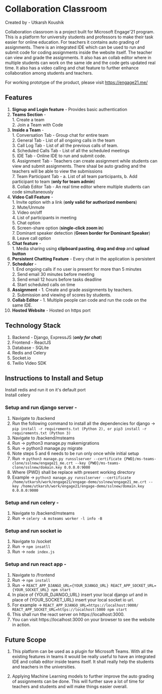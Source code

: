 # Collaboration Classroom
Created by - Utkarsh Koushik

Collaboration classroom is a project built for Microsoft Engage'21 program. This is a platform for university students and professors to make their task easier for online education. For teachers it contains auto grading of assignments. There is an integrated IDE which can be used to run and submit code for coding assignments inside the website itself. The teacher can view and grade the assignments. It also has an collab editor where in multiple students can work on the same ide and the code gets updated real time. It also has a video calling and chat feature to further enhance collaboration among students and teachers.

For working prototype of the product, please visit https://engage21.me/

## Features
1. **Signup and Login feature** - Provides basic authentication
2. **Teams Section** - <br/> 1. Create a team  <br /> 2. Join a Team with Code
3. **Inside a Team** - <br /> 1. Conversation Tab - Group chat for entire team <br /> 2. General Tab - List of all ongoing calls in the team <br /> 3. Call Log Tab - List of all the previous calls of team. <br /> 4. Scheduled Calls Tab - List of all the scheduled meetings <br /> 5. IDE Tab - Online IDE to run and submit code. <br /> 6. Assignment Tab - Teachers can create assignment while students can view and submit assignments. There shaal be auto grading and the teachers will be able to view the submissions <br /> 7. Team Participant Tab - a. List of all team participants, b. Add participant to team (**only for team admin**)<br /> 8. Collab Editor Tab - An real time editor where multiple students can code simultaneously <br />
4. **Video Call Feature** - <br /> 1. Invite option with a link (**only valid for authorized members**) <br /> 2. Mute/Unmute <br /> 3. Video on/off <br /> 4. List of participants in meeting <br /> 5. Chat option <br /> 6. Screen-share option (**single-click zoom in**) <br /> 7. Dominant speaker detection (**Green border for Dominant Speaker**) <br /> 8. Leave call option
5. **Chat feature** -<br /> 1. Media sharing using **clipboard pasting**, **drag and drop** and **upload button** <br /> 
6. **Persistent Chatting Feature** - Every chat in the application is persistent
7. **Scheduler** - <br /> 1. End ongoing calls if no user is present for more than 5 minutes <br/> 2. Send email 30 minutes before meeting <br /> 3. Send email 12 hours before tasks deadline <br /> 4. Start scheduled calls on time
8. **Assignment** - 1. Create and grade assignments by teachers. <br /> 2. Submission and viewing of scores by students.
9. **Collab Editor** - 1. Multiple people can code and run the code on the same IDE.
10. **Hosted Website** - Hosted on https port


## Technology Stack
1. Backend - Django, ExpressJS (***only for chat***)
2. Frontend - ReactJS
3. Database - SQLite
4. Redis and Celery
5. Socket.io
6. Twilio Video SDK


## Instructions to Install and Setup
Install redis and run it on it's default port <br />
Install celery

### Setup and run django server - 
1. Navigate to /backend
2. Run the following command to install all the dependencies for django -> ```pip install -r requirements.txt (Python 2), or pip3 install -r requirements.txt (Python 3)```
3. Navigate to /backend/msteams
4. Run -> python3 manage.py makemigrations
5. Run -> python3 manage.py migrate
6. Note steps 5 and 6 needs to be run only once while initial setup
7. Run -> ```python3 manage.py runsslserver --certificate {PWD}/ms-teams-clone/sslnew/engage21_me.crt --key {PWD}/ms-teams-clone/sslnew/domain.key 0.0.0.0:9000```
8. Where {PWD} shall be replace with present working directory
9. Example -> ```python3 manage.py runsslserver --certificate /home/utkarsh/work/engage21/engage-demo/sslnew/engage21_me.crt --key /home/utkarsh/work/engage21/engage-demo/sslnew/domain.key 0.0.0.0:9000```

### Setup and run celery - 
1. Navigate to /backend/msteams
2. Run -> ```celery -A msteams worker -l info -B```

### Setup and run socket io
1. Navigate to /socket
2. Run -> ```npm insatll```
3. Run -> ```node index.js```

### Setup and run react app - 
1. Navigate to /frontend
2. Run -> ```npm install```
3. Run -> ```REACT_APP_DJANGO_URL={YOUR_DJANGO_URL} REACT_APP_SOCKET_URL={YOUR_SOCKET_URL} npm start```
4. In place of {YOUR_DJANGO_URL} insert your local django url and in place of {YOUR_SOCKET_URL} insert your local socket io url.
5. For example -> ```REACT_APP_DJANGO_URL=https://localhost:9000/ REACT_APP_SOCKET_URL=https://localhost:5000 npm start```
6. This shall run the react server on https://localhost:3000.
7. You can visit https://localhost:3000 on your browser to see the website in action. <br />

## Future Scope

1. This platform can be used as a plugin for Microsoft Teams. With all the existing features in teams it would be really useful to have an integrated IDE and collab editor inside teams itself. It shall really help the students and teachers in the universities.

2. Applying Machine Learning models to further improve the auto grading of assignments can be done. This will further save a lot of time for teachers and students and will make things easier overall.









